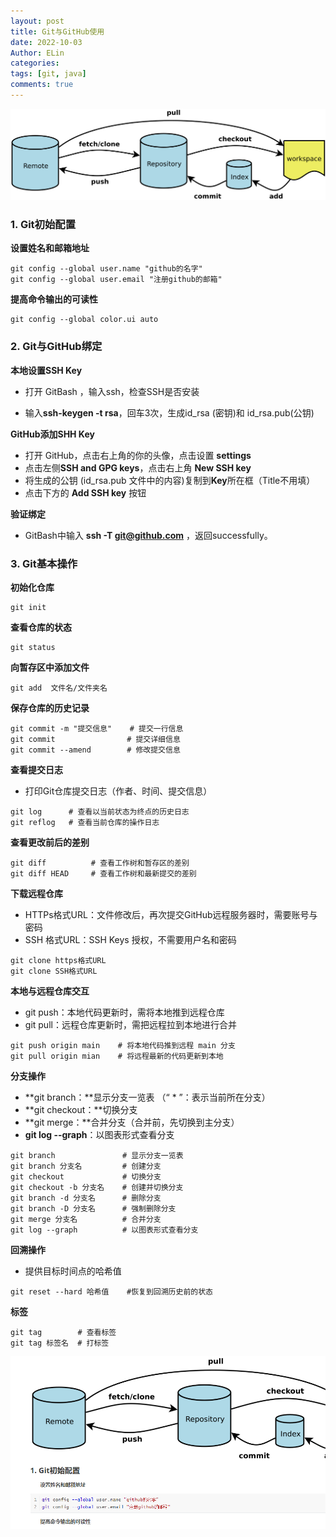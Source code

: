 ```yaml
---
layout: post
title: Git与GitHub使用
date: 2022-10-03
Author: ELin
categories: 
tags: [git, java]
comments: true
---
```


![git与github示意图](..\images\git与github示意图.jpg)

### 1. Git初始配置

**设置姓名和邮箱地址**

```shell
git config --global user.name "github的名字"
git config --global user.email "注册github的邮箱"
```

**提高命令输出的可读性**

```shell
git config --global color.ui auto
```

### 2. Git与GitHub绑定

**本地设置SSH Key**

- 打开 GitBash ，输入ssh，检查SSH是否安装

-  输入**ssh-keygen -t rsa**，回车3次，生成id_rsa (密钥)和 id_rsa.pub(公钥)

**GitHub添加SHH Key**

- 打开 GitHub，点击右上角的你的头像，点击设置 **settings**
- 点击左侧**SSH and GPG keys**，点击右上角 **New SSH key**
- 将生成的公钥 (id_rsa.pub 文件中的内容)复制到**Key**所在框（Title不用填）
- 点击下方的 **Add SSH key** 按钮

**验证绑定**

- GitBash中输入 **ssh -T git@github.com** ，返回successfully。

### 3. Git基本操作

**初始化仓库**

```shell
git init
```

**查看仓库的状态**

```shell
git status
```

**向暂存区中添加文件**

```shell
git add  文件名/文件夹名
```

**保存仓库的历史记录**

```shell
git commit -m "提交信息"    # 提交一行信息
git commit                # 提交详细信息
git commit --amend        # 修改提交信息
```

**查看提交日志**

- 打印Git仓库提交日志（作者、时间、提交信息）

```shell
git log      # 查看以当前状态为终点的历史日志
git reflog   # 查看当前仓库的操作日志
```

**查看更改前后的差别**

```shell
git diff          # 查看工作树和暂存区的差别
git diff HEAD     # 查看工作树和最新提交的差别
```

**下载远程仓库**

- HTTPs格式URL：文件修改后，再次提交GitHub远程服务器时，需要账号与密码
- SSH 格式URL：SSH Keys 授权，不需要用户名和密码

```shell
git clone https格式URL
git clone SSH格式URL
```

**本地与远程仓库交互**

- git push：本地代码更新时，需将本地推到远程仓库
- git pull：远程仓库更新时，需把远程拉到本地进行合并

```shell
git push origin main    # 将本地代码推到远程 main 分支
git pull origin mian    # 将远程最新的代码更新到本地
```

**分支操作**

- **git branch：**显示分支一览表  （“ * ”：表示当前所在分支）
- **git checkout：**切换分支
- **git merge：**合并分支（合并前，先切换到主分支）
- **git log --graph**：以图表形式查看分支

```shell
git branch        		 # 显示分支一览表
git branch 分支名         # 创建分支
git checkout             # 切换分支
git checkout -b 分支名    # 创建并切换分支
git branch -d 分支名      # 删除分支
git branch -D 分支名      # 强制删除分支
git merge 分支名          # 合并分支
git log --graph          # 以图表形式查看分支
```

**回溯操作**

- 提供目标时间点的哈希值

```shell
git reset --hard 哈希值    #恢复到回溯历史前的状态
```

**标签**

```shell
git tag        # 查看标签
git tag 标签名  # 打标签
```

![image-20221003152531840](../images/image-20221003152531840.png)
